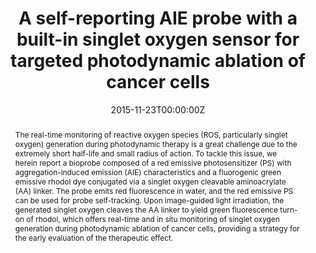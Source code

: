 ---
title: 'A self-reporting AIE probe with a built-in singlet oxygen sensor for targeted photodynamic ablation of cancer cells'

# Authors
# If you created a profile for a user (e.g. the default `admin` user), write the username (folder name) here
# and it will be replaced with their full name and linked to their profile.
authors:
  - Youyong Yuan
  - Chong-Jing Zhang
  - Shidang Xua
  - Bin Liu*

# Author notes (optional)
author_notes:
  - 'Equal contribution'
  - 'Equal contribution'
  - 'Equal contribution'
  - 'Corresponding author'

date: '2015-11-23T00:00:00Z'
doi: '10.1039/c5sc03583j'

# Schedule page publish date (NOT publication's date).
publishDate: '2016-03-01T00:00:00Z'

# Publication type.
# Accepts a single type but formatted as a YAML list (for Hugo requirements).
# Enter a publication type from the CSL standard.
publication_types: ['article-journal']

# Publication name and optional abbreviated publication name.
publication: In *Chemical Science*
publication_short: In *Chem. Sci.*

abstract: The real-time monitoring of reactive oxygen species (ROS, particularly singlet oxygen) generation during photodynamic therapy is a great challenge due to the extremely short half-life and small radius of action. To tackle this issue, we herein report a bioprobe composed of a red emissive photosensitizer (PS) with aggregation-induced emission (AIE) characteristics and a fluorogenic green emissive rhodol dye conjugated via a singlet oxygen cleavable aminoacrylate (AA) linker. The probe emits red fluorescence in water, and the red emissive PS can be used for probe self-tracking. Upon image-guided light irradiation, the generated singlet oxygen cleaves the AA linker to yield green fluorescence turn-on of rhodol, which offers real-time and in situ monitoring of singlet oxygen generation during photodynamic ablation of cancer cells, providing a strategy for the early evaluation of the therapeutic effect.

# Summary. An optional shortened abstract.
summary: The real-time monitoring of reactive oxygen species (ROS, particularly singlet oxygen) generation during photodynamic therapy is a great challenge due to the extremely short half-life and small radius of action. To tackle this issue, we herein report a bioprobe composed of a red emissive photosensitizer (PS) with aggregation-induced emission (AIE) characteristics and a fluorogenic green emissive rhodol dye conjugated via a singlet oxygen cleavable aminoacrylate (AA) linker. The probe emits red fluorescence in water, and the red emissive PS can be used for probe self-tracking. Upon image-guided light irradiation, the generated singlet oxygen cleaves the AA linker to yield green fluorescence turn-on of rhodol, which offers real-time and in situ monitoring of singlet oxygen generation during photodynamic ablation of cancer cells, providing a strategy for the early evaluation of the therapeutic effect.
tags: []

# Display this page in the Featured widget?
featured: true

# Custom links (uncomment lines below)
# links:
# - name: Custom Link
#   url: http://example.org

url_pdf: 'https://pubs.rsc.org/en/content/articlepdf/2016/sc/c5sc03583j'
url_code: ''
url_dataset: ''
url_poster: ''
url_project: ''
url_slides: ''
url_source: ''
url_video: ''

# Featured image
# To use, add an image named `featured.jpg/png` to your page's folder.
image:
  caption: 'Image credit: [**Unsplash**](https://unsplash.com/photos/pLCdAaMFLTE)'
  focal_point: ''
  preview_only: false
---